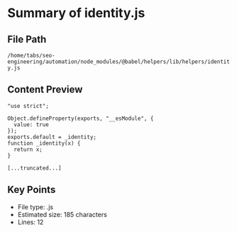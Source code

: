 # Summary of identity.js
  
## File Path
`/home/tabs/seo-engineering/automation/node_modules/@babel/helpers/lib/helpers/identity.js`

## Content Preview
```
"use strict";

Object.defineProperty(exports, "__esModule", {
  value: true
});
exports.default = _identity;
function _identity(x) {
  return x;
}

[...truncated...]
```

## Key Points
- File type: .js
- Estimated size: 185 characters
- Lines: 12
